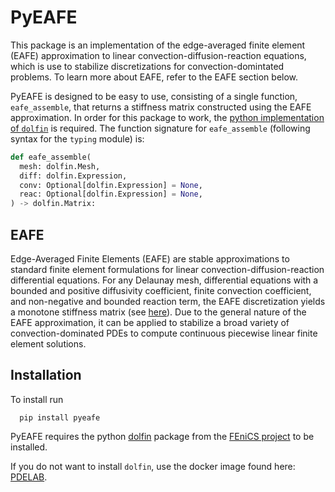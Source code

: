 # PyEAFE

This package is an implementation of the edge-averaged finite element (EAFE) approximation
to linear convection-diffusion-reaction equations,
which is use to stabilize discretizations for convection-domintated problems.
To learn more about EAFE, refer to the EAFE section below.

PyEAFE is designed to be easy to use, consisting of a single function, `eafe_assemble`,
that returns a stiffness matrix constructed using the EAFE approximation.
In order for this package to work, the [python implementation of `dolfin`](https://fenicsproject.org/download/)
is required.
The function signature for `eafe_assemble` (following syntax for the `typing` module) is:
```python
def eafe_assemble(
  mesh: dolfin.Mesh,
  diff: dolfin.Expression,
  conv: Optional[dolfin.Expression] = None,
  reac: Optional[dolfin.Expression] = None,
) -> dolfin.Matrix:
```

## EAFE

Edge-Averaged Finite Elements (EAFE) are stable approximations to standard finite element formulations for linear convection-diffusion-reaction differential equations.
For any Delaunay mesh, differential equations with a bounded and positive diffusivity coefficient, finite convection coefficient, and non-negative and bounded reaction term, the EAFE discretization yields a monotone stiffness matrix (see [here](http://www.ams.org/journals/mcom/1999-68-228/S0025-5718-99-01148-5/S0025-5718-99-01148-5.pdf)).
Due to the general nature of the EAFE approximation, it can be applied to stabilize a broad variety of convection-dominated PDEs to compute continuous piecewise linear finite element solutions.

## Installation

To install run
```
  pip install pyeafe
```

PyEAFE requires the python [dolfin](https://fenicsproject.org/download/) package
from the [FEniCS project](https://fenicsproject.org/) to be installed.


If you do not want to install `dolfin`, use the docker image found here: [PDELAB](https://github.com/thepnpsolver/pdelab).
